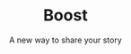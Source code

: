 ---
title: Boost
subtitle: "A new way to share your story"
site-url: https://boostdeploy.firebaseapp.com/
thumbnail: boostlogo.png
---
